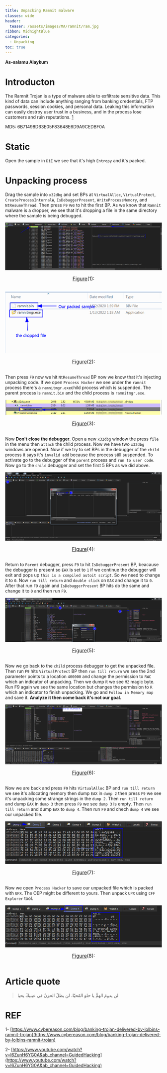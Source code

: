 ```yaml
---
title: Unpacking Ramnit malware
classes: wide
header:
  teaser: /assets/images/MA/ramnit/ram.jpg
ribbon: MidnightBlue
categories:
  - Unpacking
toc: true
---
```


**As-salamu Alaykum**

# Introducton

The Ramnit Trojan is a type of malware able to exfiltrate sensitive data. This kind of data can include anything ranging from banking credentials, FTP passwords, session cookies, and personal data. Leaking this information can easily destroy user trust in a business, and in the process lose customers and ruin reputations. [1](https://www.cybereason.com/blog/banking-trojan-delivered-by-lolbins-ramnit-trojan)

MD5: 6B71498D63E05F83648E6D9A9CEDBF0A

# Static

Open the sample in `DiE` we see that it's high `Entropy` and it's packed.

# Unpacking process

Drag the sample into `x32dbg` and set BPs at `VirtualAlloc`, `VirtualProtect`, `CreateProcessInternalW`, `IsDebuggerPresent`, `WriteProcessMemory`, and `NtResumeThread`. Then press `F9` we to hit the first BP. As we know that `Ramnit` malware is a dropper, we see that it's dropping a file in the same directory where the sample is being debugged.

<p align="center">
  <img src="/assets/images/MA/ramnit/1.png" />
</p>
<center><font size="3"> <u>Figure</u>(1): <u></u> </font></center> 
<br>
<p align="center">
  <img src="/assets/images/MA/ramnit/2.png" />
</p>
<center><font size="3"> <u>Figure</u>(2): <u></u> </font></center> 
<br>

Then press `F9` now we hit `NtResumeThread` BP now we know that it's injecting unpacking code. If we open `Process Hacker` we see under the `ramnit` process there's a `ramnitmgr.exe`child process which is suspended. The parent process is `ramnit.bin` and the child process is `ramnitmgr.exe`.

<p align="center">
  <img src="/assets/images/MA/ramnit/3.png" />
</p>
<center><font size="3"> <u>Figure</u>(3): <u></u> </font></center> 
<br>

Now **Don't close the debugger**. Open a new `x32dbg` window the press `file` in the menu then `attach` the child process. Now we have two `x32dbg` windows are opened. Now if we try to set BPs in the debugger of the `child` process it says it's `invalid add` because the process still suspended. To activate go to the debugger of the `parent` process and `run to user code`. Now go to the `child` debugger and set the first 5 BPs as we did above.

<p align="center">
  <img src="/assets/images/MA/ramnit/4.png" />
</p>
<center><font size="3"> <u>Figure</u>(4): <u></u> </font></center> 
<br>

Return to `Parent` debugger, press `F9` to hit `IsDebuggerPresent` BP, beacause the debugger is present so `EAX` is set to `1` if we continue the debugger will exit and pops up `this is a compiled autoit script`. So we need to change it to `0`. Now `run till return` and `double click` on `EAX` and change it to `0`. After that run `F9` again and `IsDebuggerPresent` BP hits do the same and change it to `0` and then run `F9`. 

<p align="center">
  <img src="/assets/images/MA/ramnit/5.png" />
</p>
<center><font size="3"> <u>Figure</u>(5): <u></u> </font></center> 
<br>

Now we go back to the `child` process debugger to get the unpacked file. Then run `F9` hits `VirtualProtect` BP then `run till return` we see the 2nd parameter points to a location `400000` and change the permission to `RWC` which an indicator of unpacking. Then we dump it we see `MZ` magic byte. Run F9 again we see the same location but changes the permission to `R` which an indicator to finish unpacking. We go and `Follow in Memory map` and save it. **Analyze it then come back it's not our goal.**

<p align="center">
  <img src="/assets/images/MA/ramnit/6.png" />
</p>
<center><font size="3"> <u>Figure</u>(6): <u></u> </font></center> 
<br>

Now we are back and press `F9` hits `VirtualAlloc` BP and `run till return` we see it's allocating memory then dump `EAX` in `dump 2` then press `F9` we see it's unpacking some strange strings in the `dump 2`. Then `run till return` and dump `EAX` in `dump 3` then press `F9` we see `dump 3` is empty. Then `run till return` and dump `EAX` to `dump 4`. Then run `F9` and chech `dump 4` we see our unpacked file.

<p align="center">
  <img src="/assets/images/MA/ramnit/7.png" />
</p>
<center><font size="3"> <u>Figure</u>(7): <u></u> </font></center> 
<br>

Now we open `Process Hacker` to save our unpacked file which is packed with `UPX`. The OEP might be different to yours. Then unpack `UPX` using `CFF Explorer` tool.

<p align="center">
  <img src="/assets/images/MA/ramnit/8.png" />
</p>
<center><font size="3"> <u>Figure</u>(8): <u></u> </font></center> 
<br>

# Article quote

> لن يدومَ الهمُّ يا حلوَ المُحيّا، لن يظلّ الحزنُ في عينيكَ يحيا

# REF

1- [https://www.cybereason.com/blog/banking-trojan-delivered-by-lolbins-ramnit-trojan](https://www.cybereason.com/blog/banking-trojan-delivered-by-lolbins-ramnit-trojan)

2- [https://www.youtube.com/watch?v=l6ZunH6YG0A&ab_channel=GuidedHacking](https://www.youtube.com/watch?v=l6ZunH6YG0A&ab_channel=GuidedHacking)